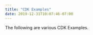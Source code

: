 ```yaml
---
title: "CDK Examples"
date: 2019-12-31T10:07:46-07:00
---
```


The following are various CDK Examples.
